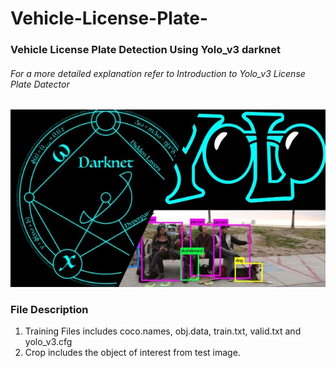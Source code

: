 # Vehicle-License-Plate-
### Vehicle License Plate Detection Using Yolo_v3 darknet

###### For a more detailed explanation refer to Introduction to Yolo_v3 License Plate Datector

![alt text](https://github.com/nogifeet/Vehicle-License-Plate-/blob/main/images/yolo.jpg "Yolo")

### File Description

1. Training Files includes coco.names, obj.data, train.txt, valid.txt and yolo_v3.cfg
2. Crop includes the object of interest from test image.







